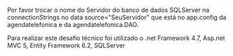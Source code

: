 Por favor trocar o nome do Servidor do banco de dados SQLServer na connectionStrings no data source="SeuServidor" 
que está no app.config da agendatelefonica e da agendatelefonica.DAO.

Para realizar este desafio técnico foi utilizado o .net Framework 4.7, Asp.net MVC 5, Entity Framework 6.2, SQLServer
